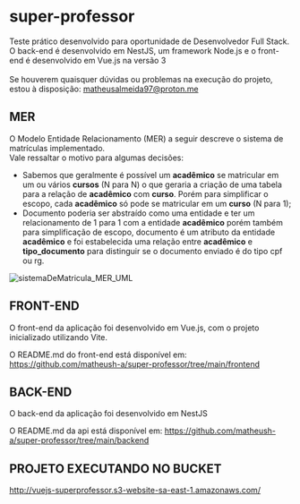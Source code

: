 # super-professor
Teste prático desenvolvido para oportunidade de Desenvolvedor Full Stack. O back-end é desenvolvido em NestJS, um framework Node.js e o front-end é desenvolvido em Vue.js na versão 3
<br><br>Se houverem quaisquer dúvidas ou problemas na execução do projeto, estou à disposição: matheusalmeida97@proton.me

## MER
O Modelo Entidade Relacionamento (MER) a seguir descreve o sistema de matrículas implementado.
<br>
Vale ressaltar o motivo para algumas decisões:
- Sabemos que geralmente é possível um **acadêmico** se matricular em um ou vários **cursos** (N para N) o que geraria a criação de uma tabela para a relação de **acadêmico** com **curso**. Porém para simplificar o escopo, cada **acadêmico** só pode se matricular em um **curso** (N para 1);
- Documento poderia ser abstraído como uma entidade e ter um relacionamento de 1 para 1 com a entidade **acadêmico** porém também para simplificação de escopo, documento é um atributo da entidade **acadêmico** e foi estabelecida uma relação entre **acadêmico** e **tipo_documento** para distinguir se o documento enviado é do tipo cpf ou rg.

![sistemaDeMatricula_MER_UML](https://github.com/matheush-a/super-professor/assets/33291961/1cc0d149-058c-45e6-8184-cac6b7c279b6)

## FRONT-END
O front-end da aplicação foi desenvolvido em Vue.js, com o projeto inicializado utilizando Vite.

O README.md do front-end está disponível em:
https://github.com/matheush-a/super-professor/tree/main/frontend

## BACK-END
O back-end da aplicação foi desenvolvido em NestJS

O README.md da api está disponível em:
https://github.com/matheush-a/super-professor/tree/main/backend

## PROJETO EXECUTANDO NO BUCKET
http://vuejs-superprofessor.s3-website-sa-east-1.amazonaws.com/

